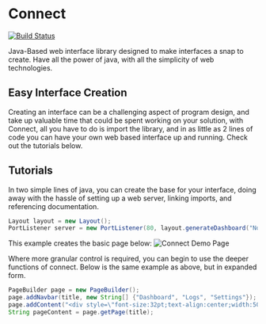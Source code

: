 # Connect
[![Build Status](https://travis-ci.org/Notelek/connect.svg)](https://travis-ci.org/Notelek/connect)

Java-Based web interface library designed to make interfaces a snap to create. Have all the power of java, with all the simplicity of web technologies.


## Easy Interface Creation
Creating an interface can be a challenging aspect of program design, and take up valuable time that could be spent working on your solution, with Connect, all you have to do is import the library, and in as little as 2 lines of code you can have your own web based interface up and running. Check out the tutorials below.

## Tutorials
In two simple lines of java, you can create the base for your interface, doing away with the hassle of setting up a web server, linking imports, and referencing documentation.

```Java
Layout layout = new Layout();
PortListener server = new PortListener(80, layout.generateDashboard("Notelek Connect"));
```

This example creates the basic page below:
![Connect Demo Page](http://i.imgur.com/nusC9yN.png)

Where more granular control is required, you can begin to use the deeper functions of connect. Below is the same example as above, but in expanded form.

```Java
PageBuilder page = new PageBuilder();
page.addNavbar(title, new String[] {"Dashboard", "Logs", "Settings"});
page.addContent("<div style=\"font-size:32pt;text-align:center;width:500px;position:absolute;top:30%;left:50%;margin-left:-250px;\">Dashboard Demo</div>");
String pageContent = page.getPage(title);
```
